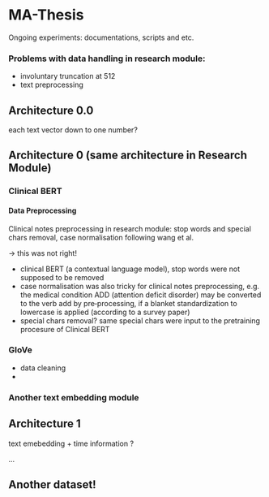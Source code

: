 # MA-Thesis

Ongoing experiments: documentations, scripts and etc.

### Problems with data handling in research module:

- involuntary truncation at 512
- text preprocessing


## Architecture 0.0

each text vector down to one number?

## Architecture 0 (same architecture in Research Module)

### Clinical BERT

#### Data Preprocessing

Clinical notes preprocessing in research module: stop words and special chars removal, case normalisation following wang et al.

-> this was not right!

- clinical BERT (a contextual language model), stop words were not supposed to be removed
- case normalisation was also tricky for clinical notes preprocessing, e.g. the medical condition ADD (attention deficit disorder) may be converted to the verb add by pre‐processing, if a blanket standardization to lowercase is applied (according to a survey paper)
- special chars removal? same special chars were input to the pretraining procesure of Clinical BERT



### GloVe

- data cleaning 
- 

### Another text embedding module


## Architecture 1

text emebedding + time information ?


...

## Another dataset!
